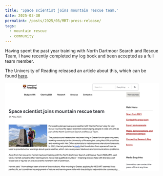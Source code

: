 ```yaml
---
title: 'Space scientist joins mountain rescue team.'
date: 2025-03-30
permalink: /posts/2025/03/MRT-press-release/
tags:
  - mountain rescue
  - community
---
```


Having spent the past year training with North Dartmoor Search and Rescue Team, I have recently completed my log book and been accepted as a full team member.  

The University of Reading released an article about this, which can be found [here](https://www.reading.ac.uk/news/2025/University-News/Space-scientist-Harriet-Turner-joins-mountain-rescue-team).

![Article screenshot](post_screenshots/MRT_release.jpg)
